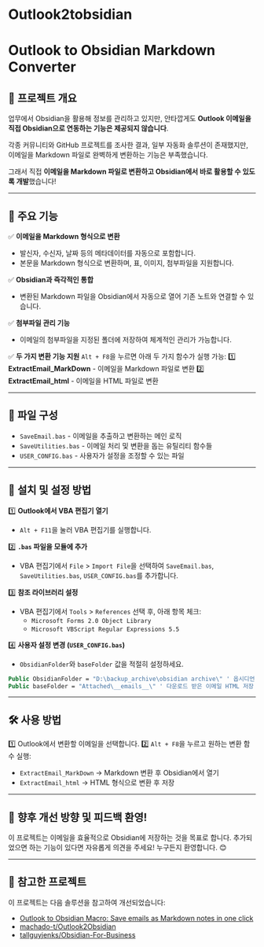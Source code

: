 # Outlook2tobsidian

# Outlook to Obsidian Markdown Converter

## 🔹 프로젝트 개요
업무에서 Obsidian을 활용해 정보를 관리하고 있지만, 안타깝게도 **Outlook 이메일을 직접 Obsidian으로 연동하는 기능은 제공되지 않습니다**. 

각종 커뮤니티와 GitHub 프로젝트를 조사한 결과, 일부 자동화 솔루션이 존재했지만, 이메일을 Markdown 파일로 완벽하게 변환하는 기능은 부족했습니다. 

그래서 직접 **이메일을 Markdown 파일로 변환하고 Obsidian에서 바로 활용할 수 있도록 개발**했습니다!

---

## 🚀 주요 기능
✅ **이메일을 Markdown 형식으로 변환**
   - 발신자, 수신자, 날짜 등의 메타데이터를 자동으로 포함합니다.
   - 본문을 Markdown 형식으로 변환하며, 표, 이미지, 첨부파일을 지원합니다.
   
✅ **Obsidian과 즉각적인 통합**
   - 변환된 Markdown 파일을 Obsidian에서 자동으로 열어 기존 노트와 연결할 수 있습니다.
   
✅ **첨부파일 관리 기능**
   - 이메일의 첨부파일을 지정된 폴더에 저장하여 체계적인 관리가 가능합니다.

✅ **두 가지 변환 기능 지원**
   `Alt + F8`을 누르면 아래 두 가지 함수가 실행 가능:
   1️⃣ **ExtractEmail_MarkDown** - 이메일을 Markdown 파일로 변환
   2️⃣ **ExtractEmail_html** - 이메일을 HTML 파일로 변환

---

## 📂 파일 구성
- `SaveEmail.bas` - 이메일을 추출하고 변환하는 메인 로직
- `SaveUtilities.bas` - 이메일 처리 및 변환을 돕는 유틸리티 함수들
- `USER_CONFIG.bas` - 사용자가 설정을 조정할 수 있는 파일

---

## 🔧 설치 및 설정 방법
1️⃣ **Outlook에서 VBA 편집기 열기**
   - `Alt + F11`을 눌러 VBA 편집기를 실행합니다.

2️⃣ **`.bas` 파일을 모듈에 추가**
   - VBA 편집기에서 `File` > `Import File`을 선택하여 `SaveEmail.bas`, `SaveUtilities.bas`, `USER_CONFIG.bas`를 추가합니다.

3️⃣ **참조 라이브러리 설정**
   - VBA 편집기에서 `Tools` > `References` 선택 후, 아래 항목 체크:
     - `Microsoft Forms 2.0 Object Library`
     - `Microsoft VBScript Regular Expressions 5.5`

4️⃣ **사용자 설정 변경 (`USER_CONFIG.bas`)**
   - `ObsidianFolder`와 `baseFolder` 값을 적절히 설정하세요.
   ```vb
   Public ObsidianFolder = "D:\backup_archive\obsidian archive\" ' 옵시디언 저장소 경로
   Public baseFolder = "Attached\__emails__\" ' 다운로드 받은 이메일 HTML 저장 경로
   ```

---

## 🛠 사용 방법
1️⃣ Outlook에서 변환할 이메일을 선택합니다.
2️⃣ `Alt + F8`을 누르고 원하는 변환 함수 실행:
   - `ExtractEmail_MarkDown` → Markdown 변환 후 Obsidian에서 열기
   - `ExtractEmail_html` → HTML 형식으로 변환 후 저장

---

## 📌 향후 개선 방향 및 피드백 환영!
이 프로젝트는 이메일을 효율적으로 Obsidian에 저장하는 것을 목표로 합니다. 추가되었으면 하는 기능이 있다면 자유롭게 의견을 주세요! 누구든지 환영합니다. 😊

---

## 🔗 참고한 프로젝트
이 프로젝트는 다음 솔루션을 참고하여 개선되었습니다:
- [Outlook to Obsidian Macro: Save emails as Markdown notes in one click](https://forum.obsidian.md/t/outlook-to-obsidian-macro-save-emails-as-markdown-notes-in-one-click/95689)
- [machado-t/Outlook2Obsidian](https://github.com/machado-t/Outlook2Obsidian)
- [tallguyjenks/Obsidian-For-Business](https://github.com/tallguyjenks/Obsidian-For-Business)

